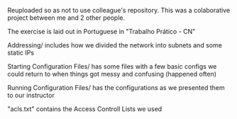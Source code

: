 Reuploaded so as not to use colleague's repository.
This was a colaborative project between me and 2 other people.

The exercise is laid out in Portuguese in "Trabalho Prático - CN"

Addressing/ includes how we divided the network into subnets and some static IPs

Starting Configuration Files/ has some files with a few basic configs we could return to when things got messy and confusing (happened often)

Running Configuration Files/ has the configurations as we presented them to our instructor

"acls.txt" contains the Access Controll Lists we used
